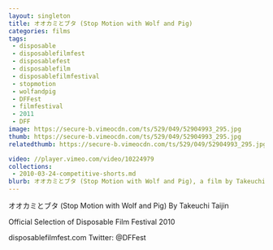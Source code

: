 ```yaml
---
layout: singleton
title: オオカミとブタ (Stop Motion with Wolf and Pig)
categories: films
tags:
 - disposable
 - disposablefilmfest
 - disposablefest
 - disposablefilm
 - disposablefilmfestival
 - stopmotion
 - wolfandpig
 - DFFest
 - filmfestival
 - 2011
 - DFF
image: https://secure-b.vimeocdn.com/ts/529/049/52904993_295.jpg
thumb: https://secure-b.vimeocdn.com/ts/529/049/52904993_295.jpg
relatedthumb: https://secure-b.vimeocdn.com/ts/529/049/52904993_295.jpg

video: //player.vimeo.com/video/10224979
collections:
 - 2010-03-24-competitive-shorts.md
blurb: オオカミとブタ (Stop Motion with Wolf and Pig), a film by Takeuchi Taijin.
---
```


オオカミとブタ (Stop Motion with Wolf and Pig)
By Takeuchi Taijin

Official Selection of Disposable Film Festival 2010

disposablefilmfest.com
Twitter: @DFFest